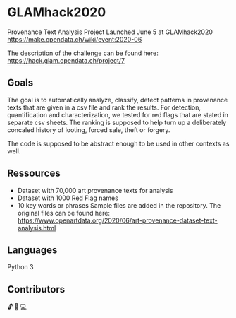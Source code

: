 # GLAMhack2020
Provenance Text Analysis Project Launched June 5 at GLAMhack2020
https://make.opendata.ch/wiki/event:2020-06

The description of the challenge can be found here: https://hack.glam.opendata.ch/project/7

## Goals
The goal is to automatically analyze, classify, detect patterns in provenance texts that are given in a csv file and rank the results. For detection, quantification and characterization, we tested for red flags that are stated in separate csv sheets. The ranking is supposed to help turn up a deliberately concaled history of looting, forced sale, theft or forgery.

The code is supposed to be abstract enough to be used in other contexts as well.

## Ressources
- Dataset with 70,000 art provenance texts for analysis
- Dataset with 1000 Red Flag names
- 10 key words or phrases
Sample files are added in the repository. The original files can be found here: https://www.openartdata.org/2020/06/art-provenance-dataset-text-analysis.html

## Languages
Python 3

## Contributors

:unlock: :art: :computer:
